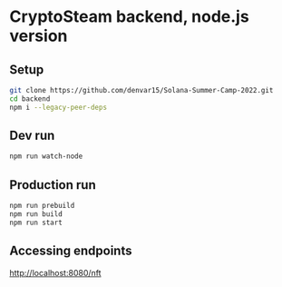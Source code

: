 # CryptoSteam backend, node.js version

## Setup

```bash
git clone https://github.com/denvar15/Solana-Summer-Camp-2022.git
cd backend
npm i --legacy-peer-deps
```

## Dev run

```bash
npm run watch-node
```

## Production run

```bash
npm run prebuild
npm run build
npm run start
```

## Accessing endpoints  

<http://localhost:8080/nft>
